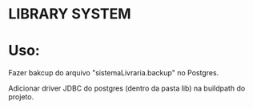 # LIBRARY SYSTEM

# Uso:

Fazer bakcup do arquivo "sistemaLivraria.backup" no Postgres.

Adicionar driver JDBC do postgres (dentro da pasta lib) na buildpath do projeto.
